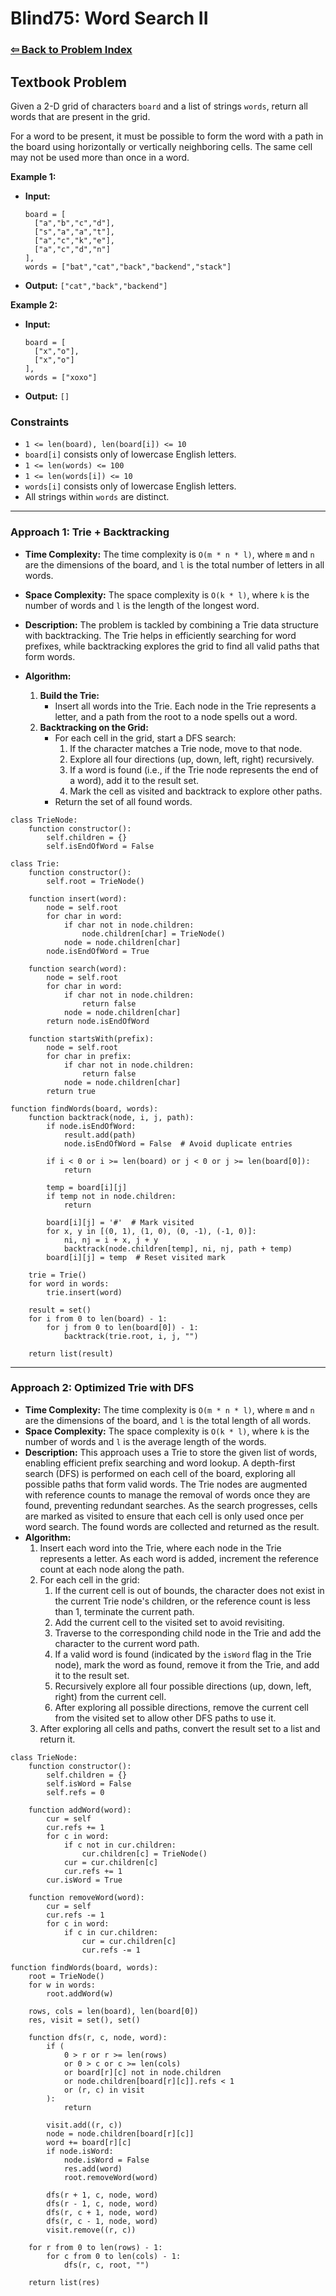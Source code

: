 # Blind75: Word Search II

### [⇦ Back to Problem Index](../../index.md)

## Textbook Problem

Given a 2-D grid of characters `board` and a list of strings `words`, return all words that are present in the grid.

For a word to be present, it must be possible to form the word with a path in the board using horizontally or vertically neighboring cells. The same cell may not be used more than once in a word.

**Example 1:**

- **Input:**
  ```plaintext
  board = [
    ["a","b","c","d"],
    ["s","a","a","t"],
    ["a","c","k","e"],
    ["a","c","d","n"]
  ],
  words = ["bat","cat","back","backend","stack"]
  ```
- **Output:** `["cat","back","backend"]`

**Example 2:**

- **Input:**
  ```plaintext
  board = [
    ["x","o"],
    ["x","o"]
  ],
  words = ["xoxo"]
  ```
- **Output:** `[]`

### Constraints

- `1 <= len(board), len(board[i]) <= 10`
- `board[i]` consists only of lowercase English letters.
- `1 <= len(words) <= 100`
- `1 <= len(words[i]) <= 10`
- `words[i]` consists only of lowercase English letters.
- All strings within `words` are distinct.

---

### Approach 1: Trie + Backtracking

- **Time Complexity:**
  The time complexity is `O(m * n * l)`, where `m` and `n` are the dimensions of the board, and `l` is the total number of letters in all words.
- **Space Complexity:**
  The space complexity is `O(k * l)`, where `k` is the number of words and `l` is the length of the longest word.
- **Description:**
  The problem is tackled by combining a Trie data structure with backtracking. The Trie helps in efficiently searching for word prefixes, while backtracking explores the grid to find all valid paths that form words.

- **Algorithm:**
  1. **Build the Trie:**
     - Insert all words into the Trie. Each node in the Trie represents a letter, and a path from the root to a node spells out a word.
  2. **Backtracking on the Grid:**
     - For each cell in the grid, start a DFS search:
       1. If the character matches a Trie node, move to that node.
       2. Explore all four directions (up, down, left, right) recursively.
       3. If a word is found (i.e., if the Trie node represents the end of a word), add it to the result set.
       4. Mark the cell as visited and backtrack to explore other paths.
     - Return the set of all found words.

```pseudo
class TrieNode:
    function constructor():
        self.children = {}
        self.isEndOfWord = False

class Trie:
    function constructor():
        self.root = TrieNode()

    function insert(word):
        node = self.root
        for char in word:
            if char not in node.children:
                node.children[char] = TrieNode()
            node = node.children[char]
        node.isEndOfWord = True

    function search(word):
        node = self.root
        for char in word:
            if char not in node.children:
                return false
            node = node.children[char]
        return node.isEndOfWord

    function startsWith(prefix):
        node = self.root
        for char in prefix:
            if char not in node.children:
                return false
            node = node.children[char]
        return true

function findWords(board, words):
    function backtrack(node, i, j, path):
        if node.isEndOfWord:
            result.add(path)
            node.isEndOfWord = False  # Avoid duplicate entries

        if i < 0 or i >= len(board) or j < 0 or j >= len(board[0]):
            return

        temp = board[i][j]
        if temp not in node.children:
            return

        board[i][j] = '#'  # Mark visited
        for x, y in [(0, 1), (1, 0), (0, -1), (-1, 0)]:
            ni, nj = i + x, j + y
            backtrack(node.children[temp], ni, nj, path + temp)
        board[i][j] = temp  # Reset visited mark

    trie = Trie()
    for word in words:
        trie.insert(word)

    result = set()
    for i from 0 to len(board) - 1:
        for j from 0 to len(board[0]) - 1:
            backtrack(trie.root, i, j, "")

    return list(result)
```

---

### Approach 2: Optimized Trie with DFS

- **Time Complexity:** The time complexity is `O(m * n * l)`, where `m` and `n` are the dimensions of the board, and `l` is the total length of all words.
- **Space Complexity:** The space complexity is `O(k * l)`, where `k` is the number of words and `l` is the average length of the words.
- **Description:** This approach uses a Trie to store the given list of words, enabling efficient prefix searching and word lookup. A depth-first search (DFS) is performed on each cell of the board, exploring all possible paths that form valid words. The Trie nodes are augmented with reference counts to manage the removal of words once they are found, preventing redundant searches. As the search progresses, cells are marked as visited to ensure that each cell is only used once per word search. The found words are collected and returned as the result.
- **Algorithm:**
  1. Insert each word into the Trie, where each node in the Trie represents a letter. As each word is added, increment the reference count at each node along the path.
  2. For each cell in the grid:
     1. If the current cell is out of bounds, the character does not exist in the current Trie node's children, or the reference count is less than 1, terminate the current path.
     2. Add the current cell to the visited set to avoid revisiting.
     3. Traverse to the corresponding child node in the Trie and add the character to the current word path.
     4. If a valid word is found (indicated by the `isWord` flag in the Trie node), mark the word as found, remove it from the Trie, and add it to the result set.
     5. Recursively explore all four possible directions (up, down, left, right) from the current cell.
     6. After exploring all possible directions, remove the current cell from the visited set to allow other DFS paths to use it.
  3. After exploring all cells and paths, convert the result set to a list and return it.

```pseudo
class TrieNode:
    function constructor():
        self.children = {}
        self.isWord = False
        self.refs = 0

    function addWord(word):
        cur = self
        cur.refs += 1
        for c in word:
            if c not in cur.children:
                cur.children[c] = TrieNode()
            cur = cur.children[c]
            cur.refs += 1
        cur.isWord = True

    function removeWord(word):
        cur = self
        cur.refs -= 1
        for c in word:
            if c in cur.children:
                cur = cur.children[c]
                cur.refs -= 1

function findWords(board, words):
    root = TrieNode()
    for w in words:
        root.addWord(w)

    rows, cols = len(board), len(board[0])
    res, visit = set(), set()

    function dfs(r, c, node, word):
        if (
            0 > r or r >= len(rows)
            or 0 > c or c >= len(cols)
            or board[r][c] not in node.children
            or node.children[board[r][c]].refs < 1
            or (r, c) in visit
        ):
            return

        visit.add((r, c))
        node = node.children[board[r][c]]
        word += board[r][c]
        if node.isWord:
            node.isWord = False
            res.add(word)
            root.removeWord(word)

        dfs(r + 1, c, node, word)
        dfs(r - 1, c, node, word)
        dfs(r, c + 1, node, word)
        dfs(r, c - 1, node, word)
        visit.remove((r, c))

    for r from 0 to len(rows) - 1:
        for c from 0 to len(cols) - 1:
            dfs(r, c, root, "")

    return list(res)
```
